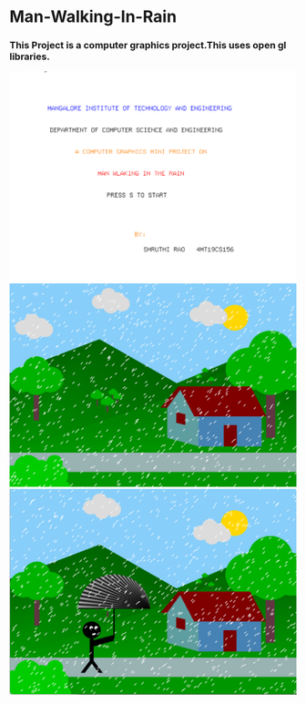 # Man-Walking-In-Rain
### This Project is a computer graphics project.This uses open gl libraries.
<div align="center">
<img src="https://github.com/Shruthirao04/Man-Walking-In-Rain/blob/main/Screenshots/1.png" width="900px"/>
<img src="https://github.com/Shruthirao04/Man-Walking-In-Rain/blob/main/Screenshots/2.png" width="900px"/>
<img src="https://github.com/Shruthirao04/Man-Walking-In-Rain/blob/main/Screenshots/3.png" width="900px"/>
</div>
